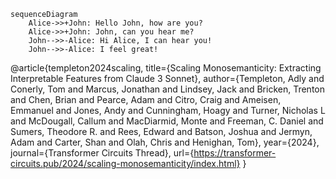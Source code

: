 ```mermaid
sequenceDiagram
    Alice->>+John: Hello John, how are you?
    Alice->>+John: John, can you hear me?
    John-->>-Alice: Hi Alice, I can hear you!
    John-->>-Alice: I feel great!
```
@article{templeton2024scaling,
  title={Scaling Monosemanticity: Extracting Interpretable Features from Claude 3 Sonnet},
  author={Templeton, Adly and Conerly, Tom and Marcus, Jonathan and Lindsey, Jack and Bricken, Trenton and Chen, Brian and Pearce, Adam and Citro, Craig and Ameisen, Emmanuel and Jones, Andy and Cunningham, Hoagy and Turner, Nicholas L and McDougall, Callum and MacDiarmid, Monte and Freeman, C. Daniel and Sumers, Theodore R. and Rees, Edward and Batson, Joshua and Jermyn, Adam and Carter, Shan and Olah, Chris and Henighan, Tom},
  year={2024},
  journal={Transformer Circuits Thread},
  url={https://transformer-circuits.pub/2024/scaling-monosemanticity/index.html}
}